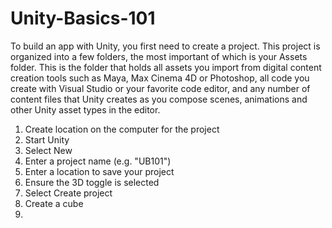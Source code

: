# Unity-Basics-101
To build an app with Unity, you first need to create a project. This project is organized into a few folders, the most important of which is your Assets folder. This is the folder that holds all assets you import from digital content creation tools such as Maya, Max Cinema 4D or Photoshop, all code you create with Visual Studio or your favorite code editor, and any number of content files that Unity creates as you compose scenes, animations and other Unity asset types in the editor.


  1. Create location on the computer for the project
  2. Start Unity
  3. Select New
  4. Enter a project name (e.g. "UB101")
  5. Enter a location to save your project
  6. Ensure the 3D toggle is selected
  7. Select Create project
  8. Create a cube
  9. 
